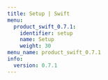 ```yaml
---
title: Setup | Swift
menu:
  product_swift_0.7.1:
    identifier: setup
    name: Setup
    weight: 30
menu_name: product_swift_0.7.1
info:
  version: 0.7.1
---
```


